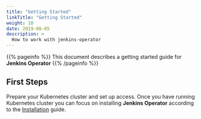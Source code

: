 ```yaml
---
title: "Getting Started"
linkTitle: "Getting Started"
weight: 10
date: 2019-08-05
description: >
  How to work with jenkins-operator
---
```


{{% pageinfo %}}
This document describes a getting started guide for **Jenkins Operator**
{{% /pageinfo %}}

## First Steps

Prepare your Kubernetes cluster and set up access.
Once you have running Kubernetes cluster you can focus on installing **Jenkins Operator** according to the [Installation](/docs/installation/) guide.
